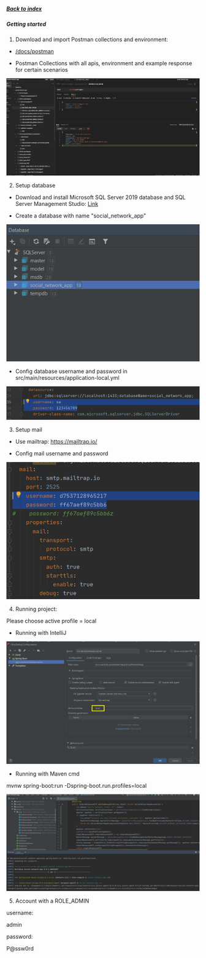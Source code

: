 ##### [Back to index](/README.md)

##### Getting started

1. Download and import Postman collections and environment: 

- [/docs/postman](/docs/postman)

- Postman Collections with all apis, environment and example response for certain scenarios

![Preview Postman_Collections](/docs/images/Preview_Postman_collections.png)

2. Setup database

- Download and install Microsoft SQL Server 2019 database and SQL Server Management Studio: [Link](https://youtu.be/QsXWszvjMBM)

- Create a database with name "social_network_app" 

![Database](/docs/images/database.png)

- Config database username and password in src/main/resources/application-local.yml

![Database_config](/docs/images/database_config.png)

3. Setup mail

- Use mailtrap: https://mailtrap.io/

- Config mail username and password

![Config_mailtrap](/docs/images/config_mailtrap.png)

4. Running project: 

Please choose active profile = local

- Running with IntelliJ

![Run_Intellij](/docs/images/run_intellij.png)

- Running with Maven cmd 

mvnw spring-boot:run -Dspring-boot.run.profiles=local

![Run_Maven_cmd](/docs/images/run_maven_cmd.png)

5. Account with a ROLE_ADMIN

username: 

admin

password:
 
P@ssw0rd